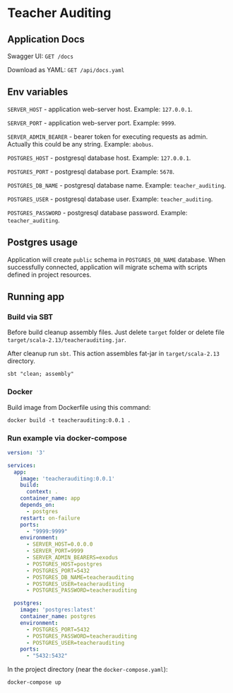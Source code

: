 # Teacher Auditing

## Application Docs

Swagger UI: `GET /docs`

Download as YAML: `GET /api/docs.yaml`

## Env variables

`SERVER_HOST` - application web-server host. Example: `127.0.0.1`.

`SERVER_PORT` - application web-server port. Example: `9999`.

`SERVER_ADMIN_BEARER` - bearer token for executing requests as admin. 
Actually this could be any string. Example: `abobus`.

`POSTGRES_HOST` - postgresql database host. Example: `127.0.0.1`.

`POSTGRES_PORT` - postgresql database port. Example: `5678`.

`POSTGRES_DB_NAME` - postgresql database name. Example: `teacher_auditing`.

`POSTGRES_USER` - postgresql database user. Example: `teacher_auditing`.

`POSTGRES_PASSWORD` - postgresql database password. Example: `teacher_auditing`.

## Postgres usage

Application will create `public` schema in `POSTGRES_DB_NAME` database. 
When successfully connected, application will migrate schema with scripts defined in 
project resources.

## Running app

### Build via SBT

Before build cleanup assembly files. Just delete `target` folder 
or delete file `target/scala-2.13/teacherauditing.jar`.

After cleanup run `sbt`. This action assembles fat-jar in `target/scala-2.13` directory.

```shell
sbt "clean; assembly"
```

### Docker

Build image from Dockerfile using this command:

```shell
docker build -t teacherauditing:0.0.1 .
```

### Run example via docker-compose

```yaml
version: '3'

services:
  app:
    image: 'teacherauditing:0.0.1'
    build:
      context: .
    container_name: app
    depends_on:
      - postgres
    restart: on-failure
    ports:
      - "9999:9999"
    environment:
      - SERVER_HOST=0.0.0.0
      - SERVER_PORT=9999
      - SERVER_ADMIN_BEARERS=exodus
      - POSTGRES_HOST=postgres
      - POSTGRES_PORT=5432
      - POSTGRES_DB_NAME=teacherauditing
      - POSTGRES_USER=teacherauditing
      - POSTGRES_PASSWORD=teacherauditing

  postgres:
    image: 'postgres:latest'
    container_name: postgres
    environment:
      - POSTGRES_PORT=5432
      - POSTGRES_PASSWORD=teacherauditing
      - POSTGRES_USER=teacherauditing
    ports:
      - "5432:5432"
```

In the project directory (near the `docker-compose.yaml`):

```shell
docker-compose up
```


